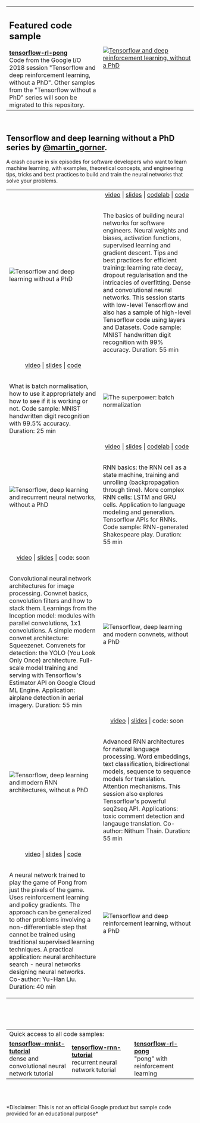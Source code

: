 <table width="100%">
    <tr>
        <td width="50%">
            <H2>Featured code sample</H2>
            <b><a href="tensorflow-rl-pong">tensorflow-rl-pong</a></b><br/>
            Code from the Google I/O 2018 session "Tensorflow and deep reinforcement
            learning, without a PhD". Other samples from the "Tensorflow without a PhD" series will soon be migrated
            to this repository.
        <td width="50%"><a href="https://youtu.be/t1A3NTttvBA"><img alt="Tensorflow and deep reinforcement learning, without a PhD" src="tensorflow-rl-pong/images/io2018thumb.jpg"/></a></td>
    </tr>
</table>
<br/>

## Tensorflow and deep learning without a PhD series by [@martin_gorner](https://twitter.com/martin_gorner).

A crash course in six episodes for software developers who want to learn machine learning, with examples, theoretical concepts,
and engineering tips, tricks and best practices to build and train the neural networks that solve your problems.

<table width="100%">
    <tr>
        <td width="50%"><img alt="Tensorflow and deep learning without a PhD" src="tensorflow-rl-pong/images/flds1.png"/></td>
        <td width="50%">
            <div align="center">
                     <a href="https://youtu.be/u4alGiomYP4">video</a> |
                     <a href="https://docs.google.com/presentation/d/1TVixw6ItiZ8igjp6U17tcgoFrLSaHWQmMOwjlgQY9co/pub?slide=id.p">slides</a> |
                     <a href="https://codelabs.developers.google.com/codelabs/cloud-tensorflow-mnist/#0">codelab</a> |
                     <a href="https://github.com/martin-gorner/tensorflow-mnist-tutorial">code</a><br/><br/></div>
                     <p>The basics of building neural networks for software engineers. Neural weights and biases, activation functions, supervised learning and gradient descent.
                     Tips and best practices for efficient training: learning rate decay, dropout regularisation and the intricacies of overfitting. Dense and convolutional neural networks. This session starts with low-level
                     Tensorflow and also has a sample of high-level Tensorflow code using layers and Datasets. Code sample: MNIST handwritten digit recognition with 99% accuracy. Duration: 55 min</p></td>
    </tr>
    <tr>
        <td width="50%"><div align="center">
                                          <a href="https://youtu.be/vq2nnJ4g6N0?t=76m">video</a> |
                                          <a href="https://docs.google.com/presentation/d/18MiZndRCOxB7g-TcCl2EZOElS5udVaCuxnGznLnmOlE/pub?slide=id.g1245051c73_0_25">slides</a> |
                                          <a href="https://github.com/martin-gorner/tensorflow-mnist-tutorial/blob/master/README_BATCHNORM.md">code</a><br/><br/></div>
                                          <p>What is batch normalisation, how to use it appropriately and how to see if it is working or not.
                                          Code sample: MNIST handwritten digit recognition with 99.5% accuracy. Duration: 25 min</p></td>
        <td width="50%"><img alt="The superpower: batch normalization" src="tensorflow-rl-pong/images/flds2.png"/></td>
    </tr>
    <tr>
        <td border=0 width="50%"><img alt="Tensorflow, deep learning and recurrent neural networks, without a PhD" src="tensorflow-rl-pong/images/flds3.png"/></td>
        <td border=0 width="50%">
            <div align="center">
                 <a href="https://youtu.be/fTUwdXUFfI8">video</a> |
                 <a href="https://docs.google.com/presentation/d/18MiZndRCOxB7g-TcCl2EZOElS5udVaCuxnGznLnmOlE/pub?slide=id.p">slides</a> |
                 <a href="tensorflow-rnn-tutorial">codelab</a> |
                 <a href="https://github.com/martin-gorner/tensorflow-rnn-shakespeare">code</a><br/><br/></div>
                 <p> RNN basics: the RNN cell as a state machine, training and unrolling (backpropagation through time).
                 More complex RNN cells: LSTM and GRU cells. Application to language modeling and generation. Tensorflow APIs for RNNs.
                 Code sample: RNN-generated Shakespeare play. Duration: 55 min</p></td>
    </tr>
    <tr>
        <td width="50%"><div align="center">
                  <a href="https://youtu.be/vaL1I2BD_xY">video</a> |
                  <a href="https://docs.google.com/presentation/d/19u0Tm0JHL5tpzyarLILvy4qLSuDBFNNx2hwSvZsFPI0/pub">slides</a> |
                  code: soon<br/><br/></div>
                  <p>Convolutional neural network architectures for image processing. Convnet basics, convolution filters and how to stack them. 
                  Learnings from the Inception model: modules with parallel convolutions, 1x1 convolutions. A simple modern convnet architecture: Squeezenet.
                  Convenets for detection: the YOLO (You Look Only Once) architecture. Full-scale model training and serving with Tensorflow's Estimator API on Google Cloud ML Engine.
                  Application: airplane detection in aerial imagery. Duration: 55 min</p></td>
        <td width="50%"><img alt="Tensorflow, deep learning and modern convnets, without a PhD" src="tensorflow-rl-pong/images/flds4.png"/></td>
    </tr>
    <tr>
            <td border=0 width="50%"><img alt="Tensorflow, deep learning and modern RNN architectures, without a PhD" src="tensorflow-rl-pong/images/flds5.png"/></td>
            <td border=0 width="50%">
                <div align="center">
                     <a href="https://youtu.be/pzOzmxCR37I">video</a> |
                     <a href="https://docs.google.com/presentation/d/17gLPozfb-l3WCR8FnejNJD9tEI_igTq1YqIXzCtOR14/pub">slides</a> |
                     code: soon<br/><br/></div>
                     <p>Advanced RNN architectures for natural language processing. Word embeddings, text classification,
                     bidirectional models, sequence to sequence models for translation. Attention mechanisms. This session also explores
                     Tensorflow's powerful seq2seq API. Applications: toxic comment detection and langauge translation.
                     Co-author: Nithum Thain. Duration: 55 min</p></td>
    </tr>
    <tr>
        <td width="50%"><div align="center">
            <a href="https://youtu.be/t1A3NTttvBA">video</a> |
            <a href="https://docs.google.com/presentation/d/1qLVvgKxZlM6_oOZ4-ZoOAB0wTh2IdhbFvuBhsMvmK9I/pub">slides</a> |
            <a href="tensorflow-rl-pong">code</a><br/><br/></div>
            <p>
            A neural network trained to play the game of Pong from just the pixels of the game.
            Uses reinforcement learning and policy gradients. The approach can be generalized to
            other problems involving a non-differentiable step that cannot be trained using traditional supervised learning techniques.
            A practical application: neural architecture search - neural networks designing neural networks. Co-author: Yu-Han Liu. Duration: 40 min</p></td>
        <td width="50%"><img alt="Tensorflow and deep reinforcement learning, without a PhD" src="tensorflow-rl-pong/images/flds6.png"/></td>
        </tr>
</table>
<br/>
<br/>
<br/>
<table width="75%">
    <tr><td colspan="3">Quick access to all code samples:</td></tr>
    <tr>
        <td width="33%">
                    <b><a href="tensorflow-mnist-tutorial">tensorflow-mnist-tutorial</a></b><br/>
                    dense and convolutional neural network tutorial
                </td>
        <td width="33%">
            <b><a href="tensorflow-rnn-tutorial">tensorflow-rnn-tutorial</a></b><br/>
            recurrent neural network tutorial
        </td>
        <td width="33%">
            <b><a href="tensorflow-rl-pong">tensorflow-rl-pong</a></b><br/>
            "pong" with reinforcement learning
        </td>
    </tr>
</table>
<br/>
<br/>
<br/>
*Disclaimer: This is not an official Google product but sample code provided for an educational purpose*
